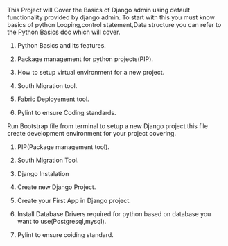 This Project will Cover the Basics of Django admin using default functionality provided by django admin. 
To start with this you must know basics of python Looping,control statement,Data structure you can refer to the Python Basics doc which will cover.
 
1. Python Basics and its features.

2. Package management for python projects(PIP).

3. How to setup virtual environment for a new project.

4. South Migration tool. 

5. Fabric Deployement tool.

6. Pylint to ensure Coding standards.


Run Bootstrap file from terminal to setup a new Django project this file create development environment for your project covering.

1. PIP(Package management tool).

2. South Migration Tool.

3. Django Instalation

4. Create new Django Project.

5. Create your First App in Django project.

6. Install Database Drivers required for python based on database you want to use(Postgresql,mysql).

7. Pylint to ensure coiding standard.

